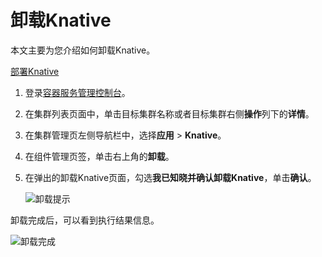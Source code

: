 # 卸载Knative

本文主要为您介绍如何卸载Knative。

[部署Knative](/cn.zh-CN/Kubernetes集群用户指南/Knative管理/Knative组件管理/部署Knative.md)

1.  登录[容器服务管理控制台](https://cs.console.aliyun.com)。

2.  在集群列表页面中，单击目标集群名称或者目标集群右侧**操作**列下的**详情**。

3.  在集群管理页左侧导航栏中，选择**应用** \> **Knative**。

4.  在组件管理页签，单击右上角的**卸载**。

5.  在弹出的卸载Knative页面，勾选**我已知晓并确认卸载Knative**，单击**确认**。

    ![卸载提示](https://static-aliyun-doc.oss-accelerate.aliyuncs.com/assets/img/zh-CN/7895659951/p48912.png)


卸载完成后，可以看到执行结果信息。

![卸载完成](https://static-aliyun-doc.oss-accelerate.aliyuncs.com/assets/img/zh-CN/7895659951/p48913.png)

